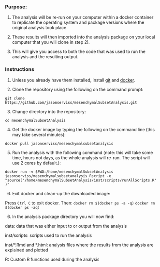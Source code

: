 
### Purpose:

1) The analysis will be re-run on your computer within a docker container to replicate the operating system and package versions where the original analysis took place.

2) These results will then imported into the analysis package on your local computer that you will clone in step 2).

3) This will give you access to both the code that was used to run the analysis and the resulting output.

### Instructions
1) Unless you already have them installed, install [git](https://git-scm.com/book/en/v2/Getting-Started-Installing-Git) and [docker](https://www.docker.com).

2) Clone the repository using the following on the command prompt: 

`git clone https://github.com/jasonserviss/mesenchymalSubsetAnalysis.git`

3) Change directory into the repository: 
 
`cd mesenchymalSubsetAnalysis`

4) Get the docker image by typing the following on the command line (this may take several minutes): 

`docker pull jasonserviss/mesenchymalsubsetanalysis`

5) Run the analysis with the following command (note: this will take some time, hours not days, as the whole analysis will re-run. The script will use 2 cores by default.):

`docker run -v $PWD:/home/mesenchymalSubsetAnalysis jasonserviss/mesenchymalsubsetanalysis Rscript -e "source('/home/mesenchymalSubsetAnalysis/inst/scripts/runAllScripts.R')"`

6) Exit docker and clean-up the downloaded image:

Press `Ctrl C` to exit docker. Then: 
`docker rm $(docker ps -a -q)`
`docker rm $(docker ps -aq)`

6) In the analysis package directory you will now find:

  data: data that was either input to or output from the analysis

  inst/scripts: scripts used to run the analysis

  inst/*.Rmd and *.html: analysis files where the results from the analysis are explained and plotted

  R: Custom R functions used during the analysis

